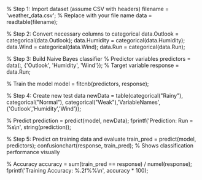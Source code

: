 % Step 1: Import dataset (assume CSV with headers)
filename = 'weather_data.csv';  % Replace with your file name
data = readtable(filename);

% Step 2: Convert necessary columns to categorical
data.Outlook = categorical(data.Outlook);
data.Humidity = categorical(data.Humidity);
data.Wind = categorical(data.Wind);
data.Run = categorical(data.Run);

% Step 3: Build Naive Bayes classifier
% Predictor variables
predictors = data(:, {'Outlook', 'Humidity', 'Wind'});
% Target variable
response = data.Run;

% Train the model
model = fitcnb(predictors, response);

% Step 4: Create new test data
newData = table(categorical("Rainy"), categorical("Normal"), categorical("Weak"),'VariableNames', {'Outlook','Humidity','Wind'});

% Predict
prediction = predict(model, newData);
fprintf('Prediction: Run = %s\n', string(prediction));

% Step 5: Predict on training data and evaluate
train_pred = predict(model, predictors);
confusionchart(response, train_pred);  % Shows classification performance visually

% Accuracy
accuracy = sum(train_pred == response) / numel(response);
fprintf('Training Accuracy: %.2f%%\n', accuracy * 100);
